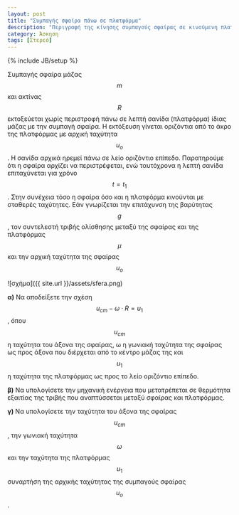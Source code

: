 ```yaml
---
layout: post
title: "Συμπαγής σφαίρα πάνω σε πλατφόρμα"
description: "Περιγραφή της κίνησης συμπαγούς σφαίρας σε κινούμενη πλατφόρμα"
category: Άσκηση
tags: [Στερεό]
---
```

{% include JB/setup %}

Συμπαγής σφαίρα μάζας $$m$$ και ακτίνας $$R$$ εκτοξεύεται χωρίς περιστροφή πάνω σε λεπτή σανίδα (πλατφόρμα) ίδιας μάζας με την συμπαγή σφαίρα. Η εκτόξευση γίνεται οριζόντια από το άκρο της πλατφόρμας με αρχική ταχύτητα $$u_o$$. Η σανίδα αρχικά ηρεμεί πάνω σε λείο οριζόντιο επίπεδο.
Παρατηρούμε ότι η σφαίρα αρχίζει να περιστρέφεται, ενώ ταυτόχρονα η λεπτή σανίδα επιταχύνεται για χρόνο $$t = t_1$$. 
Στην συνέχεια τόσο η σφαίρα όσο και η πλατφόρμα κινούνται με σταθερές ταχύτητες. Εάν γνωρίζεται την επιτάχυνση της βαρύτητας $$g$$, τον συντελεστή τριβής ολίσθησης μεταξύ της σφαίρας και της πλατφόρμας $$μ$$ και την αρχική ταχύτητα της σφαίρας $$u_o$$ 

![σχήμα]({{ site.url }}/assets/sfera.png) 


**α)** Να αποδείξετε την σχέση $$u_{cm} - ω \cdot R = u_1$$, όπου $$u_{cm}$$ 
η ταχύτητα του άξονα της σφαίρας, ω η γωνιακή ταχύτητα της σφαίρας ως προς άξονα που διέρχεται από το κέντρο μάζας της και $$u_1$$ η ταχύτητα της πλατφόρμας ως προς το λείο οριζόντιο επίπεδο.


**β)** Να υπολογίσετε την μηχανική ενέργεια που μετατρέπεται σε θερμότητα εξαιτίας της τριβής που αναπτύσσεται μεταξύ σφαίρας και πλατφόρμας.


**γ)** Να υπολογίσετε την ταχύτητα του άξονα της σφαίρας $$u_{cm}$$, 
την γωνιακή ταχύτητα $$ω$$ και την ταχύτητα της πλατφόρμας $$u_1$$ 
συναρτήση της αρχικής ταχύτητας της συμπαγούς σφαίρας  $$u_o$$.